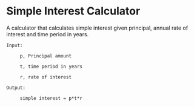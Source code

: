 # Simple Interest Calculator

A calculator that calculates simple interest given principal, annual rate of interest and time period in years.

    Input:

         p, Principal amount
   
         t, time period in years
   
         r, rate of interest
   
    Output:

         simple interest = p*t*r
   
